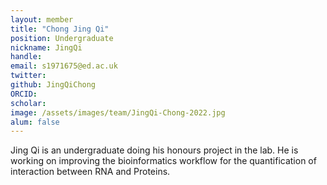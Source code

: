 ```yaml
---
layout: member
title: "Chong Jing Qi"
position: Undergraduate
nickname: JingQi
handle: 
email: s1971675@ed.ac.uk
twitter:
github: JingQiChong
ORCID:
scholar:
image: /assets/images/team/JingQi-Chong-2022.jpg
alum: false
---
```


Jing Qi is an undergraduate doing his honours project in the lab. He is working on improving the bioinformatics workflow for the quantification of interaction between RNA and Proteins.
